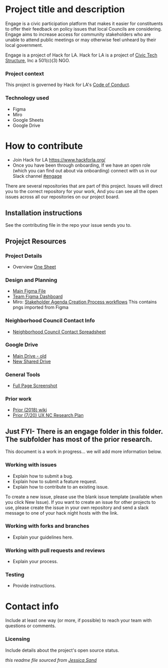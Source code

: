# Project title and description

Engage is a civic participation platform that makes it easier for constituents to offer their feedback on policy issues that local Councils are considering. Engage aims to increase access for community stakeholders who are unable to attend public meetings or may otherwise feel unheard by their local government.

Engage is a project of Hack for LA. Hack for LA is a project of [Civic Tech Structure](https://www.civictechstructure.org/), Inc a 501(c)(3) NGO. 

### Project context

This project is governed by Hack for LA's [Code of Conduct](https://www.hackforla.org/code-of-conduct/).

### Technology used
- Figma
- Miro
- Google Sheets
- Google Drive

# How to contribute
- Join Hack for LA https://www.hackforla.org/
- Once you have been through onboarding, If we have an open role (which you can find out about via onboarding) connect with us in our Slack channel [#engage](https://hackforla.slack.com/archives/C6JBH478W)

There are several repositories that are part of this project.  Issues will direct you to the correct repository for your work, And you can see all the open issues across all our repositories on our project board.


## Installation instructions

See the contributing file in the repo your issue sends you to.

## Projejct Resources

### Project Details
- Overview [One Sheet](https://docs.google.com/document/d/1Z8TZKnh4n9LNTe6WaEqb4rKI8cb3pMIEnVtabqSrMk8)

### Design and Planning 
- [Main Figma File](https://www.figma.com/file/lcq2vhfqvM77DVDINfBdUQ/Engage-1?node-id=1%3A2)
- [Team Figma Dashboard](https://www.figma.com/files/project/29576025/Engage-Figma-file?fuid=966519326933231162)
- Miro: [Stakeholder Agenda Creation Process workflows](https://miro.com/app/board/o9J_lS-vI3g=/) This contains pngs imported from Figma

### Neighborhood Council Contact Info
- [Neighborhood Council Contact Spreadsheet](https://docs.google.com/spreadsheets/d/1k0MC16A6n5rvSEXc_WGP3KnLJT0zmYl_dvhE8oEipk0/edit?usp=sharing)

### Google Drive
- [Main Drive - old](https://drive.google.com/drive/folders/1rSrFjlzgJqJOIC4DMrANLj4tC0_ZJ3so?usp=sharing)
- [New Shared Drive](https://drive.google.com/drive/folders/1xx9MvmXtD2xHxRN4ubk4dGcSqQdtrUoL?usp=sharing)

### General Tools
- [Full Page Screenshot](https://chrome.google.com/webstore/detail/gofullpage-full-page-scre/fdpohaocaechififmbbbbbknoalclacl?hl=en)

### Prior work
- [Prior (2018) wiki](https://github.com/hackla-engage/Engage-Product-Documentation/wiki)
- [Prior (7/20) UX NC Research Plan](https://docs.google.com/document/d/1_6shJLJwMnif5x0r2qJXG09G5SR1fPFtxqzS9g6OqmE/edit?usp=sharing)

Just FYI- There is an engage folder in this folder. The subfolder has most of the prior research.
---

This document is a work in progress... we will add more information below.


### Working with issues

- Explain how to submit a bug.
- Explain how to submit a feature request.
- Explain how to contribute to an existing issue.

To create a new issue, please use the blank issue template (available when you click New Issue).  If you want to create an issue for other projects to use, please create the issue in your own repository and send a slack message to one of your hack night hosts with the link.


### Working with forks and branches

- Explain your guidelines here.


### Working with pull requests and reviews

- Explain your process.


### Testing

- Provide instructions.



# Contact info

Include at least one way (or more, if possible) to reach your team with questions or comments.


### Licensing

Include details about the project's open source status.

*this readme file sourced from [Jessica Sand](http://jessicasand.com/other-stuff/just-enough-docs/)*
